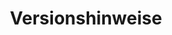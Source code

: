 ---
title: Versionshinweise
slug: versionshinweise
description: "Liste der aktuell veröffentlichten Versionshinweise"
weight: 999
type: release_notes
keywords: []
---